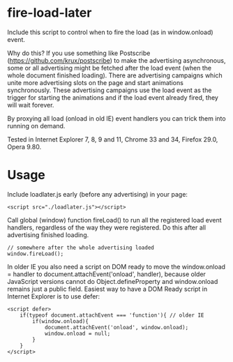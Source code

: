 fire-load-later
===============

Include this script to control when to fire the load (as in window.onload) event.

Why do this? 
If you use something like Postscribe (https://github.com/krux/postscribe) to make the advertising asynchronous, some or all advertising might be fetched after the load event (when the whole document finished loading). There are advertising campaigns which unite more advertising slots on the page and start animations synchronously. These advertising campaigns use the load event as the trigger for starting the animations and if the load event already fired, they will wait forever.

By proxying all load (onload in old IE) event handlers you can trick them into running on demand.

Tested in Internet Explorer 7, 8, 9  and 11, Chrome 33 and 34, Firefox 29.0, Opera 9.80.

# Usage

Include loadlater.js early (before any advertising) in your page:

    <script src="./loadlater.js"></script>

Call global (window) function fireLoad() to run all the registered load event handlers, regardless of the way they were registered. Do this after all advertising finished loading.

    // somewhere after the whole advertising loaded
    window.fireLoad();

In older IE you also need a script on DOM ready to move the window.onload = handler to document.attachEvent('onload', handler),
because older JavaScript versions cannot do Object.defineProperty and window.onload remains just a public field.
Easiest way to have a DOM Ready script in Internet Explorer is to use defer:

    <script defer>
        if(typeof document.attachEvent === 'function'){ // older IE
            if(window.onload){
                document.attachEvent('onload', window.onload);
                window.onload = null;
            }
        }
    </script>

